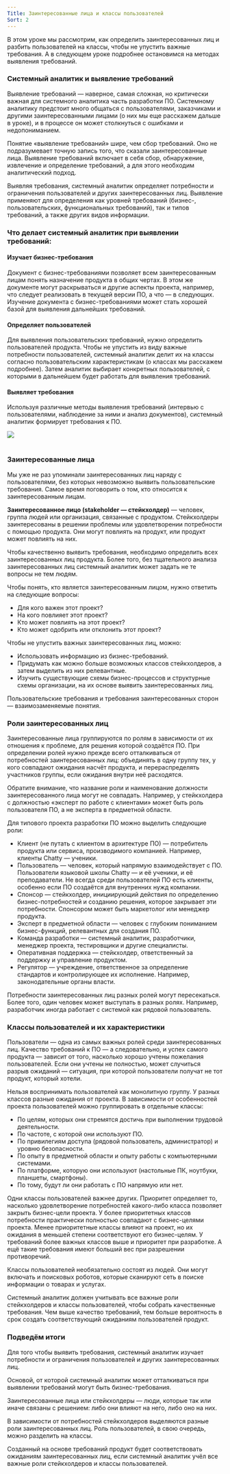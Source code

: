 ```yaml
---
Title: Заинтересованные лица и классы пользователей
Sort: 2
---
```


В этом уроке мы рассмотрим, как определить заинтересованных лиц и разбить пользователей на классы, чтобы не упустить важные требования. А в следующем уроке подробнее остановимся на методах выявления требований.

### Системный аналитик и выявление требований

Выявление требований — наверное, самая сложная, но критически важная для системного аналитика часть разработки ПО. Системному аналитику предстоит много общаться с пользователями, заказчиками и другими заинтересованными лицами (о них мы еще расскажем дальше в уроке), и в процессе он может столкнуться с ошибками и недопониманием.

Понятие «выявление требований» шире, чем сбор требований. Оно не подразумевает точную запись того, что сказали заинтересованные лица. Выявление требований включает в себя сбор, обнаружение, извлечение и определение требований, а для этого необходим аналитический подход.

Выявляя требования, системный аналитик определяет потребности и ограничения пользователей и других заинтересованных лиц. Выявление применяют для определения как уровней требований (бизнес-, пользовательских, функциональных требований), так и типов требований, а также других видов информации.

### Что делает системный аналитик при выявлении требований:

#### Изучает бизнес-требования
Документ с бизнес-требованиями позволяет всем заинтересованным лицам понять назначение продукта в общих чертах. В этом же документе могут раскрываться и другие аспекты проекта, например, что следует реализовать в текущей версии ПО, а что — в следующих. Изучение документа с бизнес-требованиями может стать хорошей базой для выявления дальнейших требований.

#### Определяет пользователей

Для выявления пользовательских требований, нужно определить пользователей продукта. Чтобы не упустить из виду важные потребности пользователей, системный аналитик делит их на классы согласно пользовательским характеристикам (о классах мы расскажем подробнее). Затем аналитик выбирает конкретных пользователей, с которыми в дальнейшем будет работать для выявления требований.  

#### Выявляет требования

Используя различные методы выявления требований (интервью с пользователями, наблюдение за ними и анализ документов), системный аналитик формирует требования к ПО.

<img src="%base_url%/images/S2-T2-16_1658244968.png"/>
<br><br>


### Заинтересованные лица

Мы уже не раз упоминали заинтересованных лиц наряду с пользователями, без которых невозможно выявить пользовательские требования. Самое время поговорить о том, кто относится к заинтересованным лицам. 

**Заинтересованное лицо (stakeholder — cтейкхолдер)** — человек, группа людей или организация, связанные с продуктом. Стейкхолдеры заинтересованы в решении проблемы или удовлетворении потребности с помощью продукта. Они могут повлиять на продукт, или продукт может повлиять на них.

Чтобы качественно выявить требования, необходимо определить всех заинтересованных лиц продукта. Более того, без тщательного анализа заинтересованных лиц системный аналитик может задать не те вопросы не тем людям.

Чтобы понять, кто является заинтересованным лицом, нужно ответить на следующие вопросы:
- Для кого важен этот проект?
- На кого повлияет этот проект?
- Кто может повлиять на этот проект?
- Кто может одобрить или отклонить этот проект?

Чтобы не упустить важных заинтересованных лиц, можно:
- Использовать информацию из бизнес-требований.
- Придумать как можно больше возможных классов стейкхолдеров, а затем выделить из них релевантные.
- Изучить существующие схемы бизнес-процессов и структурные схемы организации, на их основе выявить заинтересованных лиц.

Пользовательские требования и требования заинтересованных сторон — взаимозаменяемые понятия.

### Роли заинтересованных лиц

Заинтересованные лица группируются по ролям в зависимости от их отношения к проблеме, для решения которой создаётся ПО. При определении ролей нужно прежде всего отталкиваться от потребностей заинтересованных лиц: объединять в одну группу тех, у кого совпадают ожидания насчёт продукта, и перераспределять участников группы, если ожидания внутри неё расходятся. 

Обратите внимание, что название роли и наименование должности заинтересованного лица могут не совпадать. Например, у стейкхолдера с должностью «эксперт по работе с клиентами» может быть роль пользователя ПО, а не эксперта в предметной области.

Для типового проекта разработки ПО можно выделить следующие роли:
- Клиент (не путать с клиентом в архитектуре ПО) — потребитель продукта или сервиса, производимого компанией. Например, клиенты Chatty — ученики.
- Пользователь — человек, который напрямую взаимодействует с ПО. Пользователи языковой школы Chatty — и её ученики, и её преподаватели. Не всегда среди пользователей ПО есть клиенты, особенно если ПО создаётся для внутренних нужд компании.
- Спонсор — стейкхолдер, инициирующий действия по определению бизнес-потребностей и созданию решения, которое закрывает эти потребности. Спонсором может быть маркетолог или менеджер продукта.
- Эксперт в предметной области — человек с глубоким пониманием бизнес-функций, релевантных для создания ПО.
- Команда разработки — системный аналитик, разработчики, менеджер проекта, тестировщики и другие специалисты.
- Оперативная поддержка — стейкхолдер, ответственный за поддержку и управление продуктом.
- Регулятор — учреждение, ответственное за определение стандартов и контролирующее их исполнение. Например, законодательные органы власти.

Потребности заинтересованных лиц разных ролей могут пересекаться. Более того, один человек может выступать в разных ролях. Например, разработчик иногда работает с системой как рядовой пользователь.

### Классы пользователей и их характеристики

Пользователи — одна из самых важных ролей среди заинтересованных лиц. Качество требований к ПО — а следовательно, и успех самого продукта — зависит от того, насколько хорошо учтены пожелания пользователей. Если они учтены не полностью, может случиться разрыв ожиданий — ситуация, при которой пользователи получат не тот продукт, который хотели.

Нельзя воспринимать пользователей как монолитную группу. У разных классов разные ожидания от проекта. В зависимости от особенностей проекта пользователей можно группировать в отдельные классы:
- По целям, которых они стремятся достичь при выполнении трудовой деятельности.
- По частоте, с которой они используют ПО.
- По привилегиям доступа (рядовой пользователь, администратор) и уровню безопасности.
- По опыту в предметной области и опыту работы с компьютерными системами.
- По платформе, которую они используют (настольные ПК, ноутбуки, планшеты, смартфоны).
- По тому, будут ли они работать с ПО напрямую или нет.

Одни классы пользователей важнее других. Приоритет определяет то, насколько удовлетворение потребностей какого-либо класса позволяет закрыть бизнес-цели проекта. У более приоритетных классов потребности практически полностью совпадают с бизнес-целями проекта. Менее приоритетные классы влияют на проект, но их ожидания в меньшей степени соответствуют его бизнес-целям. У требований более важных классов выше и приоритет при разработке. А ещё такие требования имеют больший вес при разрешении противоречий.

Классы пользователей необязательно состоят из людей. Они могут включать и поисковых роботов, которые сканируют сеть в поиске информации о товарах и услугах.

Системный аналитик должен учитывать все важные роли стейкхолдеров и классы пользователей, чтобы собрать качественные требования. Чем выше качество требований, тем больше вероятность в срок создать соответствующий ожиданиям пользователей продукт.

### Подведём итоги
Для того чтобы выявить требования, системный аналитик изучает потребности и ограничения пользователей и других заинтересованных лиц. 

Основой, от которой системный аналитик может отталкиваться при выявлении требований могут быть бизнес-требования.

Заинтересованные лица или стейкхолдеры — люди, которые так или иначе связаны с решением: либо они влияют на него, либо оно на них.

В зависимости от потребностей стейкхолдеров выделяются разные роли заинтересованных лиц. Роль пользователей, в свою очередь, можно разделить на классы. 

Созданный на основе требований продукт будет соответствовать ожиданиям заинтересованных лиц, если системный аналитик учёл все важные роли стейкхолдеров и классы пользователей.


